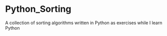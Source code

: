 # Python_Sorting
A collection of sorting algorithms written in Python as exercises while I learn Python
